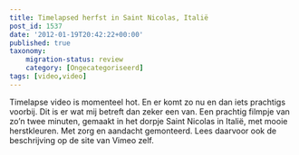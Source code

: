 ```yaml
---
title: Timelapsed herfst in Saint Nicolas, Italië
post_id: 1537
date: '2012-01-19T20:42:22+00:00'
published: true
taxonomy:
    migration-status: review
    category: [Ongecategoriseerd]
tags: [video,video]
---
```

Timelapse video is momenteel hot. En er komt zo nu en dan iets prachtigs voorbij. Dit is er wat mij betreft dan zeker een van. Een prachtig filmpje van zo’n twee minuten, gemaakt in het dorpje Saint Nicolas in Italië, met mooie herstkleuren. Met zorg en aandacht gemonteerd. Lees daarvoor ook de beschrijving op de site van Vimeo zelf.
